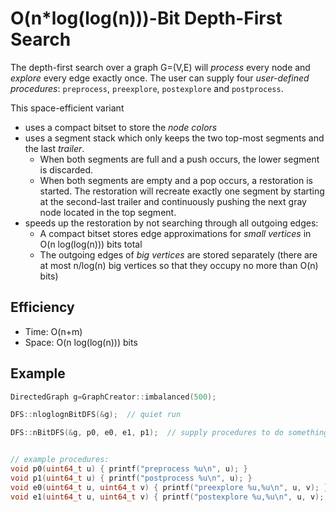 O(n*log(log(n)))-Bit Depth-First Search
===
The depth-first search over a graph G=(V,E) will *process* every node and *explore* every edge exactly once. The user can supply four *user-defined procedures*: `preprocess`, `preexplore`, `postexplore` and `postprocess`.

This space-efficient variant
- uses a compact bitset to store the *node colors*
- uses a segment stack which only keeps the two top-most segments and the last *trailer*.
    - When both segments are full and a push occurs, the lower segment is discarded.
    - When both segments are empty and a pop occurs, a restoration is started. The restoration will recreate exactly one segment by starting at the second-last trailer and continuously pushing the next gray node located in the top segment.
- speeds up the restoration by not searching through all outgoing edges:
	- A compact bitset stores edge approximations for *small vertices* in O(n log(log(n))) bits total
	- The outgoing edges of *big vertices* are stored separately (there are at most n/log(n) big vertices so that they occupy no more than O(n) bits)

## Efficiency
* Time: O(n+m)
* Space: O(n log(log(n))) bits

## Example
```cpp
DirectedGraph g=GraphCreator::imbalanced(500);

DFS::nloglognBitDFS(&g);  // quiet run

DFS::nBitDFS(&g, p0, e0, e1, p1);  // supply procedures to do something with the current node or edge


// example procedures:
void p0(uint64_t u) { printf("preprocess %u\n", u); }
void p1(uint64_t u) { printf("postprocess %u\n", u); }
void e0(uint64_t u, uint64_t v) { printf("preexplore %u,%u\n", u, v); }
void e1(uint64_t u, uint64_t v) { printf("postexplore %u,%u\n", u, v); }
```
